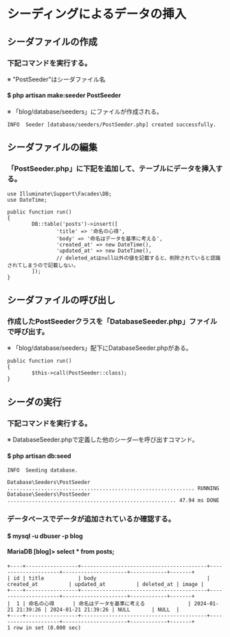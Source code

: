# シーディングによるデータの挿入

## シーダファイルの作成

### 下記コマンドを実行する。
※ "PostSeeder"はシーダファイル名
#### $ php artisan make:seeder PostSeeder
※ 「blog/database/seeders」にファイルが作成される。

    INFO  Seeder [database/seeders/PostSeeder.php] created successfully.

## シーダファイルの編集

### 「PostSeeder.php」に下記を追加して、テーブルにデータを挿入する。

    use Illuminate\Support\Facades\DB;
    use DateTime;
    
    public function run()
    {
            DB::table('posts')->insert([
                    'title' => '命名の心得',
                    'body' => '命名はデータを基準に考える',
                    'created_at' => new DateTime(),
                    'updated_at' => new DateTime(),
                    // deleted_atはnull以外の値を記載すると、削除されていると認識されてしまうので記載しない。
            ]);
    }

## シーダファイルの呼び出し

### 作成したPostSeederクラスを「DatabaseSeeder.php」ファイルで呼び出す。
※ 「blog/database/seeders」配下にDatabaseSeeder.phpがある。

    public function run()
    {
            $this->call(PostSeeder::class);
    }

## シーダの実行

### 下記コマンドを実行する。
※ DatabaseSeeder.phpで定義した他のシーダ―を呼び出すコマンド。
#### $ php artisan db:seed

    INFO  Seeding database.  

    Database\Seeders\PostSeeder ............................................................. RUNNING  
    Database\Seeders\PostSeeder ....................................................... 47.94 ms DONE

### データベースでデータが追加されているか確認する。
#### $ mysql -u dbuser -p blog
#### MariaDB [blog]> select * from posts;

    +----+-----------------+-----------------------------------------+---------------------+---------------------+------------+-------+
    | id | title           | body                                    | created_at          | updated_at          | deleted_at | image |
    +----+-----------------+-----------------------------------------+---------------------+---------------------+------------+-------+
    |  1 | 命名の心得      | 命名はデータを基準に考える              | 2024-01-21 21:39:26 | 2024-01-21 21:39:26 | NULL       | NULL  |
    +----+-----------------+-----------------------------------------+---------------------+---------------------+------------+-------+
    1 row in set (0.000 sec)